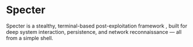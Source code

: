 # Specter
Specter is a stealthy, terminal-based post-exploitation framework , built for deep system interaction, persistence, and network reconnaissance — all from a simple shell.
